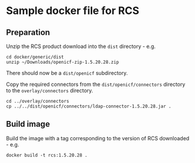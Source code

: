 # Sample docker file for RCS

## Preparation

Unzip the RCS product download into the `dist` directory - e.g.

```
cd docker/generic/dist
unzip ~/Downloads/openicf-zip-1.5.20.28.zip
```

There should now be a `dist/openicf` subdirectory.

Copy the required connectors from the `dist/openicf/connectors` directory to the `overlay/connectors` directory.

```
cd ../overlay/connectors
cp ../../dist/openicf/connectors/ldap-connector-1.5.20.28.jar .
```

## Build image

Build the image with a tag corresponding to the version of RCS downloaded - e.g.

```
docker build -t rcs:1.5.20.28 .
```

